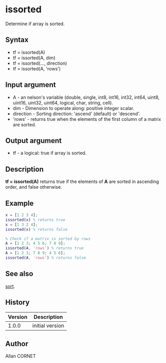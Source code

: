 # issorted

Determine if array is sorted.

## Syntax

- tf = issorted(A)
- tf = issorted(A, dim)
- tf = issorted(..., direction)
- tf = issorted(A, 'rows')

## Input argument

- A - an nelson's variable (double, single, int8, int16, int32, int64, uint8, uint16, uint32, uint64, logical, char, string, cell).
- dim - Dimension to operate along: positive integer scalar.
- direction - Sorting direction: 'ascend' (default) or 'descend'.
- 'rows' - returns true when the elements of the first column of a matrix are sorted.

## Output argument

- tf - a logical: true if array is sorted.

## Description

  <p><b>tf = issorted(A)</b> returns true if the elements of <b>A</b> are sorted in ascending order, and false otherwise.</p>

## Example

```matlab
x = [1 2 3 4];
issorted(x) % returns true
x = [1 3 2 4];
issorted(x) % returns false

% Check if a matrix is sorted by rows
A = [1 2 3; 4 5 6; 7 8 9];
issorted(A, 'rows') % returns true
A = [1 2 3; 7 8 9; 4 5 6];
issorted(A, 'rows') % returns false
```

## See also

[sort](sort.md).

## History

| Version | Description     |
| ------- | --------------- |
| 1.0.0   | initial version |

## Author

Allan CORNET
